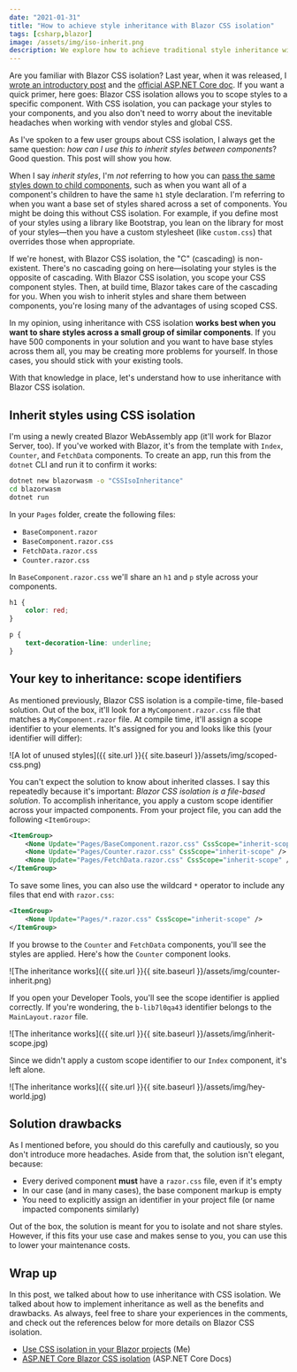 ```yaml
---
date: "2021-01-31"
title: "How to achieve style inheritance with Blazor CSS isolation"
tags: [csharp,blazor]
image: /assets/img/iso-inherit.png 
description: We explore how to achieve traditional style inheritance with Blazor CSS isolation.
---
```


Are you familiar with Blazor CSS isolation? Last year, when it was released, I [wrote an introductory post](https://daveabrock.com/2020/09/10/blazor-css-isolation) and the [official ASP.NET Core doc](https://docs.microsoft.com/aspnet/core/blazor/components/css-isolation?view=aspnetcore-5.0). If you want a quick primer, here goes: Blazor CSS isolation allows you to scope styles to a specific component. With CSS isolation, you can package your styles to your components, and you also don't need to worry about the inevitable headaches when working with vendor styles and global CSS.

As I've spoken to a few user groups about CSS isolation, I always get the same question: *how can I use this to inherit styles between components*? Good question. This post will show you how.

When I say *inherit styles*, I'm *not* referring to how you can [pass the same styles down to child components](https://daveabrock.com/2020/09/10/blazor-css-isolation#how-to-work-with-child-components), such as when you want all of a component's children to have the same `h1` style declaration. I'm referring to when you want a base set of styles shared across a set of components. You might be doing this without CSS isolation. For example, if you define most of your styles using a library like Bootstrap, you lean on the library for most of your styles—then you have a custom stylesheet (like `custom.css`) that overrides those when appropriate.

If we're honest, with Blazor CSS isolation, the "C" (cascading) is non-existent. There's no cascading going on here—isolating your styles is the opposite of cascading. With Blazor CSS isolation, you scope your CSS component styles. Then, at build time, Blazor takes care of the cascading for you. When you wish to inherit styles and share them between components, you're losing many of the advantages of using scoped CSS.

In my opinion, using inheritance with CSS isolation **works best when you want to share styles across a small group of similar components**. If you have 500 components in your solution and you want to have base styles across them all, you may be creating more problems for yourself. In those cases, you should stick with your existing tools.

With that knowledge in place, let's understand how to use inheritance with Blazor CSS isolation.

## Inherit styles using CSS isolation

I'm using a newly created Blazor WebAssembly app (it'll work for Blazor Server, too). If you've worked with Blazor, it's from the template with `Index`, `Counter`, and `FetchData` components. To create an app, run this from the `dotnet` CLI and run it to confirm it works:

```bash
dotnet new blazorwasm -o "CSSIsoInheritance"
cd blazorwasm
dotnet run
```

In your `Pages` folder, create the following files:

- `BaseComponent.razor` 
- `BaseComponent.razor.css`
- `FetchData.razor.css`
- `Counter.razor.css`

In `BaseComponent.razor.css` we'll share an `h1` and `p` style across your components.

```css
h1 {
    color: red;
}

p {
    text-decoration-line: underline;
}
```

## Your key to inheritance: scope identifiers

As mentioned previously, Blazor CSS isolation is a compile-time, file-based solution. Out of the box, it'll look for a `MyComponent.razor.css` file that matches a `MyComponent.razor` file. At compile time, it'll assign a scope identifier to your elements. It's assigned for you and looks like this (your identifier will differ):

![A lot of unused styles]({{ site.url }}{{ site.baseurl }}/assets/img/scoped-css.png)

You can't expect the solution to know about inherited classes. I say this repeatedly because it's important: *Blazor CSS isolation is a file-based solution*. To accomplish inheritance, you apply a custom scope identifier across your impacted components. From your project file, you can add the following `<ItemGroup>`:

```xml
<ItemGroup>
    <None Update="Pages/BaseComponent.razor.css" CssScope="inherit-scope" />
    <None Update="Pages/Counter.razor.css" CssScope="inherit-scope" />
    <None Update="Pages/FetchData.razor.css" CssScope="inherit-scope" />
</ItemGroup>
```

To save some lines, you can also use the wildcard `*` operator to include any files that end with `razor.css`:

```xml
<ItemGroup>
    <None Update="Pages/*.razor.css" CssScope="inherit-scope" />
</ItemGroup>
```

If you browse to the `Counter` and `FetchData` components, you'll see the styles are applied. Here's how the `Counter` component looks.

![The inheritance works]({{ site.url }}{{ site.baseurl }}/assets/img/counter-inherit.png)

If you open your Developer Tools, you'll see the scope identifier is applied correctly. If you're wondering, the `b-lib7l0qa43` identifier belongs to the `MainLayout.razor` file.

![The inheritance works]({{ site.url }}{{ site.baseurl }}/assets/img/inherit-scope.jpg)

Since we didn't apply a custom scope identifier to our `Index` component, it's left alone.

![The inheritance works]({{ site.url }}{{ site.baseurl }}/assets/img/hey-world.jpg)

## Solution drawbacks

As I mentioned before, you should do this carefully and cautiously, so you don't introduce more headaches. Aside from that, the solution isn't elegant, because:

- Every derived component **must** have a `razor.css` file, even if it's empty
- In our case (and in many cases), the base component markup is empty
- You need to explicitly assign an identifier in your project file (or name impacted components similarly)

Out of the box, the solution is meant for you to isolate and not share styles. However, if this fits your use case and makes sense to you, you can use this to lower your maintenance costs.

## Wrap up

In this post, we talked about how to use inheritance with CSS isolation. We talked about how to implement inheritance as well as the benefits and drawbacks. As always, feel free to share your experiences in the comments, and check out the references below for more details on Blazor CSS isolation.

- [Use CSS isolation in your Blazor projects](https://daveabrock.com/2020/09/10/blazor-css-isolation) (Me)
- [ASP.NET Core Blazor CSS isolation](https://docs.microsoft.com/aspnet/core/blazor/components/css-isolation?view=aspnetcore-5.0) (ASP.NET Core Docs)